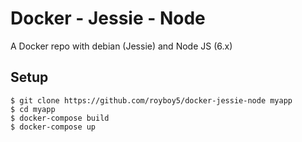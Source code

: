 # Docker - Jessie - Node
A Docker repo with debian (Jessie) and Node JS (6.x)

## Setup
```
$ git clone https://github.com/royboy5/docker-jessie-node myapp
$ cd myapp
$ docker-compose build
$ docker-compose up
```
